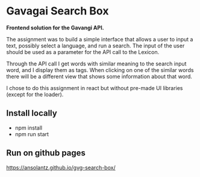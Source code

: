 # Gavagai Search Box
**Frontend solution for the Gavangi API.**

The assignment was to build a simple interface that allows a user to input a text, possibly select a language, and run a search. The input of the user should be used as a parameter for the API call to the Lexicon. 

Through the API call I get words with similar meaning to the search input word, and I display them as tags. When clicking on one of the similar words there will be a different view that shows some information about that word.

I chose to do this assignment in react but without pre-made UI libraries (except for the loader).

## Install locally
- npm install
- npm run start

## Run on github pages 

https://ansolantz.github.io/gvg-search-box/